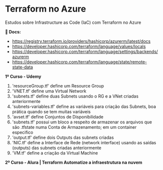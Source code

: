 # Terraform no Azure
Estudos sobre Infrastructure as Code (IaC) com Terraform no Azure

**📃 Docs:**
  + https://registry.terraform.io/providers/hashicorp/azurerm/latest/docs
  + https://developer.hashicorp.com/terraform/language/values/locals
  + https://developer.hashicorp.com/terraform/language/settings/backends/azurerm
  + https://developer.hashicorp.com/terraform/language/state/remote-state-data

**1º Curso - Udemy**
1. 'resourceGroup.tf' define um Resource Group
2. 'VNET.tf' define uma Virtual Network
3. 'subnets.tf' define duas Subnets usando o RG e a VNet criadas anteriormente
4. 'subnets-variables.tf' define as variáveis para criação das Subnets, boa prática quando se tem muitas variáveis
5. 'avset.tf' define Conjuntos de Disponibilidade
6. 'subnets.tf' possui um bloco a respeito de armazenar os arquivos que são .tfstate numa Conta de Armazenamento; em um container especifico
7. 'output.tf' define dois Outputs das subnets criadas
8. 'NIC.tf' define a Interface de Rede (network interface) usando as saídas (outputs) das subnets criadas anteriormente
9. 'VM.tf' define a criação da Virtual Machine 

**2º Curso - Alura | Terraform Automatize a infraestrutura na nuvem**
